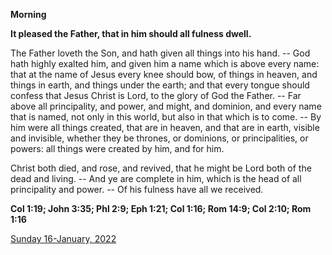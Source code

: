**Morning**

**It pleased the Father, that in him should all fulness dwell.**
 
The Father loveth the Son, and hath given all things into his hand. -- God hath highly exalted him, and given him a name which is above every name: that at the name of Jesus every knee should bow, of things in heaven, and things in earth, and things under the earth; and that every tongue should confess that Jesus Christ is Lord, to the glory of God the Father. -- Far above all principality, and power, and might, and dominion, and every name that is named, not only in this world, but also in that which is to come. -- By him were all things created, that are in heaven, and that are in earth, visible and invisible, whether they be thrones, or dominions, or principalities, or powers: all things were created by him, and for him.
 
Christ both died, and rose, and revived, that he might be Lord both of the dead and living. -- And ye are complete in him, which is the head of all principality and power. -- Of his fulness have all we received.  

**Col 1:19; John 3:35; Phl 2:9; Eph 1:21; Col 1:16; Rom 14:9; Col 2:10; Rom 1:16**

[Sunday 16-January, 2022](https://t.me/daily_light)
